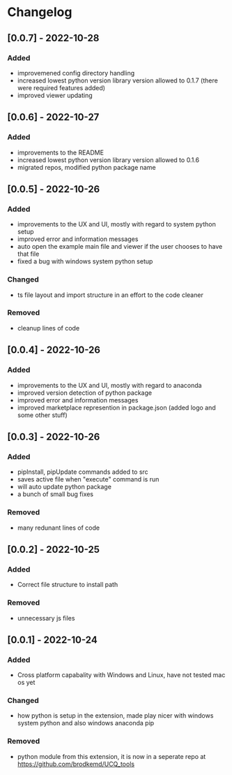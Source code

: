 # Changelog
## [0.0.7] - 2022-10-28
### Added
- improvemened config directory handling
- increased lowest python version library version allowed to 0.1.7 (there were required features added)
- improved viewer updating

## [0.0.6] - 2022-10-27
### Added
- improvements to the README
- increased lowest python version library version allowed to 0.1.6
- migrated repos, modified python package name

## [0.0.5] - 2022-10-26
### Added
- improvements to the UX and UI, mostly with regard to system python setup
- improved error and information messages
- auto open the example main file and viewer if the user chooses to have that file
- fixed a bug with windows system python setup
### Changed
- ts file layout and import structure in an effort to the code cleaner

### Removed 
- cleanup lines of code 

## [0.0.4] - 2022-10-26
### Added
- improvements to the UX and UI, mostly with regard to anaconda
- improved version detection of python package
- improved error and information messages
- improved marketplace represention in package.json (added logo and some other stuff)

## [0.0.3] - 2022-10-26
### Added
- pipInstall, pipUpdate commands added to src
- saves active file when "execute" command is run
- will auto update python package
- a bunch of small bug fixes
### Removed
- many redunant lines of code

## [0.0.2] - 2022-10-25
### Added
- Correct file structure to install path
### Removed
- unnecessary js files

## [0.0.1] - 2022-10-24
### Added
- Cross platform capabality with Windows and Linux, have not tested mac os yet
### Changed
- how python is setup in the extension, made play nicer with windows system python and also windows anaconda pip
### Removed
- python module from this extension, it is now in a seperate repo at https://github.com/brodkemd/UCQ_tools
